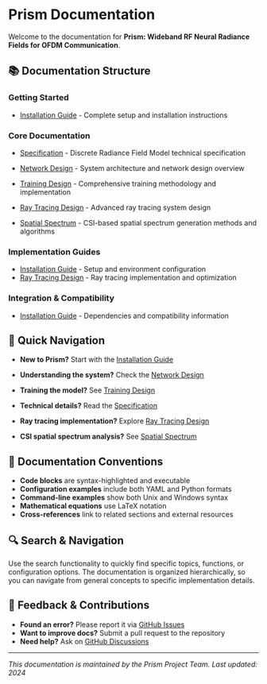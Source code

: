# Prism Documentation

Welcome to the documentation for **Prism: Wideband RF Neural Radiance Fields for OFDM Communication**.

## 📚 **Documentation Structure**

### **Getting Started**
- [Installation Guide](INSTALLATION.md) - Complete setup and installation instructions

### **Core Documentation**
- [Specification](SPECIFICATION.md) - Discrete Radiance Field Model technical specification
- [Network Design](NETWORK_DESIGN.md) - System architecture and network design overview
- [Training Design](TRAINING_DESIGN.md) - Comprehensive training methodology and implementation
- [Ray Tracing Design](RAY_TRACING_DESIGN.md) - Advanced ray tracing system design

- [Spatial Spectrum](SPATIAL_SPECTRUM.md) - CSI-based spatial spectrum generation methods and algorithms

### **Implementation Guides**
- [Installation Guide](INSTALLATION.md) - Setup and environment configuration
- [Ray Tracing Design](RAY_TRACING_DESIGN.md) - Ray tracing implementation and optimization

### **Integration & Compatibility**
- [Installation Guide](INSTALLATION.md) - Dependencies and compatibility information

## 🚀 **Quick Navigation**

- **New to Prism?** Start with the [Installation Guide](INSTALLATION.md)
- **Understanding the system?** Check the [Network Design](NETWORK_DESIGN.md)
- **Training the model?** See [Training Design](TRAINING_DESIGN.md)
- **Technical details?** Read the [Specification](SPECIFICATION.md)
- **Ray tracing implementation?** Explore [Ray Tracing Design](RAY_TRACING_DESIGN.md)

- **CSI spatial spectrum analysis?** See [Spatial Spectrum](SPATIAL_SPECTRUM.md)

## 📖 **Documentation Conventions**

- **Code blocks** are syntax-highlighted and executable
- **Configuration examples** include both YAML and Python formats
- **Command-line examples** show both Unix and Windows syntax
- **Mathematical equations** use LaTeX notation
- **Cross-references** link to related sections and external resources

## 🔍 **Search & Navigation**

Use the search functionality to quickly find specific topics, functions, or configuration options. The documentation is organized hierarchically, so you can navigate from general concepts to specific implementation details.

## 📝 **Feedback & Contributions**

- **Found an error?** Please report it via [GitHub Issues](https://github.com/tagsysx/Prism/issues)
- **Want to improve docs?** Submit a pull request to the repository
- **Need help?** Ask on [GitHub Discussions](https://github.com/tagsysx/Prism/discussions)

---

*This documentation is maintained by the Prism Project Team. Last updated: 2024*
